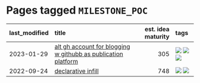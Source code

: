 # Pages tagged `MILESTONE_POC`

|last_modified|title|est. idea maturity|tags
|:---|:---|---:|:---|
|2023-01-29|[alt gh account for blogging w githubb as publication platform](../alt_gh_account_for_blogging.md)|305|[![](https://img.shields.io/badge/tag-MILESTONE_POC-4a3565)](../tags/MILESTONE_POC.md) [![](https://img.shields.io/badge/tag-publication-eac1b9)](../tags/publication.md) [![](https://img.shields.io/badge/tag-wip-4d35f9)](../tags/wip.md)|
|2022-09-24|[declarative infill](../declarative-infill.md)|748|[![](https://img.shields.io/badge/tag-MILESTONE_POC-4a3565)](../tags/MILESTONE_POC.md) [![](https://img.shields.io/badge/tag-experimental-4bcfd8)](../tags/experimental.md)|